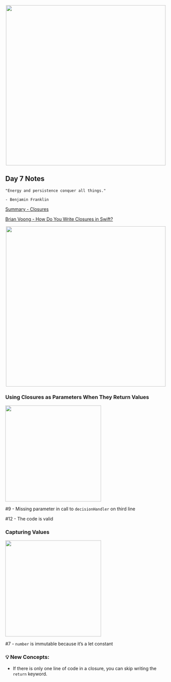 <p align="center"><img src="https://github.com/neilhiddink/100DaysOfSwift/blob/master/00.%20Resources/banner.png" width="500"></p>

## Day 7 Notes

```
"Energy and persistence conquer all things."

- Benjamin Franklin
```

[Summary - Closures](https://youtu.be/h-AFqtadVy0)

[Brian Voong - How Do You Write Closures in Swift?](https://youtu.be/fVF_tNcIhfc)

<p align="center"><img src="https://github.com/neilhiddink/100DaysOfSwift/blob/master/01.%20Days%201-12/Day%207/Tests/00.%20Day%207%20Progress%202-7-19.png" width="500"></p>

### Using Closures as Parameters When They Return Values

<img src="https://github.com/neilhiddink/100DaysOfSwift/blob/master/01.%20Days%201-12/Day%207/Tests/02.%20Using%20Closures%20As%20Parameters%20When%20They%20Return%20Values%202-7-19.png" width="300">

#9 - Missing parameter in call to `decisionHandler` on third line 

#12 - The code is valid

### Capturing Values

<img src="https://github.com/neilhiddink/100DaysOfSwift/blob/master/01.%20Days%201-12/Day%207/Tests/06.%20Capturing%20Values%202-7-19.png" width="300">

#7 - `number` is immutable because it’s a let constant

### 💡 New Concepts:

- If there is only one line of code in a closure, you can skip writing the `return` keyword.
